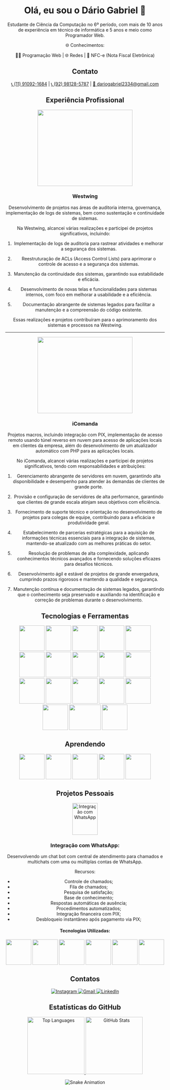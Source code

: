 <!-- Bem-vindo ao meu perfil GitHub 👋 -->
<h1 align="center">Olá, eu sou o Dário Gabriel 👋</h1>

<p align="center">Estudante de Ciência da Computação no 6º período, com mais de 10 anos de experiência em técnico de informática e 5 anos e meio como Programador Web.</p>

<p align="center">🌐 Conhecimentos:</p>

<p align="center">👨‍💻 Programação Web | 🌐 Redes | 📄 NFC-e (Nota Fiscal Eletrônica)</p>

<h2 align="center">Contato</h2>

<p align="center">
  <a href="tel:11910921684">📞 (11) 91092-1684</a> |
  <a href="tel:92981285787">📞 (92) 98128-5787</a> |
  <a href="mailto:dariogabriel2334@gmail.com">📧 dariogabriel2334@gmail.com</a>
</p>

<h2 align="center">Experiência Profissional</h2>

<div align="center">
   <img src="https://drive.google.com/uc?export=view&id=1rMnZ2QI31iMWgstySzcA41OlK8R6ULvX" width="300" height="240"/>
  <h3>Westwing</h3>
  <p>Desenvolvimento de projetos nas áreas de auditoria interna, governança, implementação de logs de sistemas, bem como sustentação e continuidade de sistemas.</p>
  <p>Na Westwing, alcancei várias realizações e participei de projetos significativos, incluindo:

1. Implementação de logs de auditoria para rastrear atividades e melhorar a segurança dos sistemas.

2. Reestruturação de ACLs (Access Control Lists) para aprimorar o controle de acesso e a segurança dos sistemas.

3. Manutenção da continuidade dos sistemas, garantindo sua estabilidade e eficácia.

4. Desenvolvimento de novas telas e funcionalidades para sistemas internos, com foco em melhorar a usabilidade e a eficiência.

5. Documentação abrangente de sistemas legados para facilitar a manutenção e a compreensão do código existente.

Essas realizações e projetos contribuíram para o aprimoramento dos sistemas e processos na Westwing.</p>
</div>
<hr>
<div align="center">
   <img src="https://drive.google.com/uc?export=view&id=1WDHHxzH1FVoYD-xA4Ws4zLUnXbNu-MhV" width="300" height="240"/>
  <h3>iComanda</h3>
  <p>Projetos macros, incluindo integração com PIX, implementação de acesso remoto usando túnel reverso em nuvem para acesso de aplicações locais em clientes da empresa, além do desenvolvimento de um atualizador automático com PHP para as aplicações locais.</p>
  <p>No iComanda, alcancei várias realizações e participei de projetos significativos, tendo com responsabilidades e atribuições:

   1. Gerenciamento abrangente de servidores em nuvem, garantindo alta disponibilidade e desempenho para atender às demandas de clientes de grande porte.

   2. Provisão e configuração de servidores de alta performance, garantindo que clientes de grande escala atinjam seus objetivos com eficiência.

   3. Fornecimento de suporte técnico e orientação no desenvolvimento de projetos para colegas de equipe, contribuindo para a eficácia e produtividade geral.

   4. Estabelecimento de parcerias estratégicas para a aquisição de informações técnicas essenciais para a integração de sistemas, mantendo-se atualizado com as melhores práticas do setor.

   5. Resolução de problemas de alta complexidade, aplicando conhecimentos técnicos avançados e fornecendo soluções eficazes para desafios técnicos.

   6. Desenvolvimento ágil e estável de projetos de grande envergadura, cumprindo prazos rigorosos e mantendo a qualidade e segurança.

   7. Manutenção contínua e documentação de sistemas legados, garantindo que o conhecimento seja preservado e auxiliando na identificação e correção de problemas durante o desenvolvimento.
  </p>
</div>

<h2 align="center">Tecnologias e Ferramentas</h2>

<p align="center">
  <img src="https://cdn.jsdelivr.net/gh/devicons/devicon/icons/php/php-original.svg" width="80" height="80"/>
  <img src="https://cdn.jsdelivr.net/gh/devicons/devicon/icons/html5/html5-original-wordmark.svg" width="80" height="80"/>
  <img src="https://cdn.jsdelivr.net/gh/devicons/devicon/icons/css3/css3-original-wordmark.svg" width="80" height="80"/>
  <img src="https://cdn.jsdelivr.net/gh/devicons/devicon/icons/javascript/javascript-original.svg" width="80" height="80"/>
  <img src="https://cdn.jsdelivr.net/gh/devicons/devicon/icons/git/git-original.svg" width="80" height="80"/>
  <br>
  <img src="https://cdn.jsdelivr.net/gh/devicons/devicon/icons/jquery/jquery-original-wordmark.svg" width="80" height="80"/>
  <img src="https://cdn.jsdelivr.net/gh/devicons/devicon/icons/mysql/mysql-original-wordmark.svg" width="80" height="80"/>
  <img src="https://cdn.jsdelivr.net/gh/devicons/devicon/icons/codeigniter/codeigniter-plain-wordmark.svg" width="80" height="80"/>
  <img src="https://cdn.jsdelivr.net/gh/devicons/devicon/icons/linux/linux-original.svg" width="80" height="80"/>
  <img src="https://cdn.jsdelivr.net/gh/devicons/devicon/icons/yii/yii-original-wordmark.svg" width="80" height="80"/>
  <br>
  <img src="https://cdn.jsdelivr.net/gh/devicons/devicon/icons/apache/apache-original-wordmark.svg" width="80" height="80"/>
  <img src="https://cdn.jsdelivr.net/gh/devicons/devicon/icons/googlecloud/googlecloud-original-wordmark.svg" width="80" height="80"/>
  <img src="https://cdn.jsdelivr.net/gh/devicons/devicon/icons/vscode/vscode-original.svg" width="80" height="80"/>
  <img src="https://cdn.jsdelivr.net/gh/devicons/devicon/icons/docker/docker-original.svg" width="80" height="80"/>
  <img src="https://cdn.jsdelivr.net/gh/devicons/devicon/icons/bootstrap/bootstrap-original-wordmark.svg" width="80" height="80"/>
  <br>
  <img src="https://cdn.jsdelivr.net/gh/devicons/devicon/icons/c/c-original.svg" width="80" height="80"/>
  <img src="https://a0.awsstatic.com/libra-css/images/logos/aws_logo_smile_1200x630.png" width="100" height="80"/>
  <img src="https://cdn.jsdelivr.net/gh/devicons/devicon/icons/laravel/laravel-plain-wordmark.svg" width="80" height="80"/>
</p>

<h2 align="center">Aprendendo</h2>

<p align="center">
  <img src="https://cdn.jsdelivr.net/gh/devicons/devicon/icons/nodejs/nodejs-original-wordmark.svg" width="80" height="80"/>
  <img src="https://cdn.jsdelivr.net/gh/devicons/devicon/icons/react/react-original-wordmark.svg" width="80" height="80"/>
  <img src="https://cdn.jsdelivr.net/gh/devicons/devicon/icons/vuejs/vuejs-original-wordmark.svg" width="80" height="80"/>
  <img src="https://cdn.jsdelivr.net/gh/devicons/devicon/icons/express/express-original-wordmark.svg" width="80" height="80"/>
  <img src="https://cdn.jsdelivr.net/gh/devicons/devicon/icons/postgresql/postgresql-original-wordmark.svg" width="80" height="80"/>
</p>

<h2 align="center">Projetos Pessoais</h2>

<p align="center">
  <img src="https://ubots.com.br/wp-content/uploads/2021/11/baf8ac55-nova-imagem-do-whatsapp-b.png" alt="Integração com WhatsApp" width="80" height="100"/>
</p>

<h3 align="center">Integração com WhatsApp:</h3>

<p align="center">Desenvolvendo um chat bot com central de atendimento para chamados e multichats com uma ou múltiplas contas de WhatsApp.</p>

<p align="center">Recursos:</p>

<ul align="center">
  <li>Controle de chamados;</li>
  <li>Fila de chamados;</li>
  <li>Pesquisa de satisfação;</li>
  <li>Base de conhecimento;</li>
  <li>Respostas automáticas de ausência;</li>
  <li>Procedimentos automatizados;</li>
  <li>Integração financeira com PIX;</li>
  <li>Desbloqueio instantâneo após pagamento via PIX;</li>
</ul>

<h4 align="center">Tecnologias Utilizadas:</h4>

<p align="center">
  <img src="https://cdn.jsdelivr.net/gh/devicons/devicon/icons/nodejs/nodejs-original-wordmark.svg" width="80" height="80"/>
  <img src="https://cdn.jsdelivr.net/gh/devicons/devicon/icons/firebase/firebase-plain-wordmark.svg" width="80" height="80"/>
  <img src="https://cdn.jsdelivr.net/gh/devicons/devicon/icons/express/express-original-wordmark.svg" width="80" height="80"/>
  <img src="https://cdn.jsdelivr.net/gh/devicons/devicon/icons/jquery/jquery-original-wordmark.svg" width="80" height="80"/>
  <img src="https://cdn.jsdelivr.net/gh/devicons/devicon/icons/mysql/mysql-original-wordmark.svg" width="80" height="80"/>
  <img src="https://cdn.jsdelivr.net/gh/devicons/devicon/icons/codeigniter/codeigniter-plain-wordmark.svg" width="80" height="80"/>
</p>

<h2 align="center">Contatos</h2>

<p align="center">
  <a href="https://instagram.com/eusoualenda0" target="_blank">
    <img src="https://img.shields.io/badge/-Instagram-%23E4405F?style=for-the-badge&logo=instagram&logoColor=white" target="_blank" alt="Instagram">
  </a>
  <a href="mailto:dariogabriel2334@gmail.com">
    <img src="https://img.shields.io/badge/Gmail-D14836?style=for-the-badge&logo=gmail&logoColor=white" alt="Gmail">
  </a>
  <a href="https://www.linkedin.com/in/dariogabriel2334" target="_blank">
    <img src="https://img.shields.io/badge/-LinkedIn-%230077B5?style=for-the-badge&logo=linkedin&logoColor=white" target="_blank" alt="LinkedIn">
  </a>   
</p>

<h2 align="center">Estatísticas do GitHub</h2>

<p align="center">
  <a href="https://github.com/dgabriel2334">
    <img height="180em" src="https://github-readme-stats.vercel.app/api/top-langs/?username=dgabriel2334&layout=compact&langs_count=7&theme=dracula" alt="Top Languages">
    <img height="180em" src="https://github-readme-stats.vercel.app/api?username=dgabriel2334&show_icons=true&theme=dracula&include_all_commits=true&count_private=true" alt="GitHub Stats">
  </a>
</p>

<p align="center">
  <img src="https://github.com/dgabriel2334/dgabriel2334/blob/output/github-contribution-grid-snake.svg" alt="Snake Animation">
</p>
